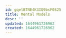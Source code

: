 ```yaml
---
id: gqelBTNE4K3IQ9bsF0S25
title: Mental Models
desc: ''
updated: 1644961726962
created: 1644961726962
---
```


